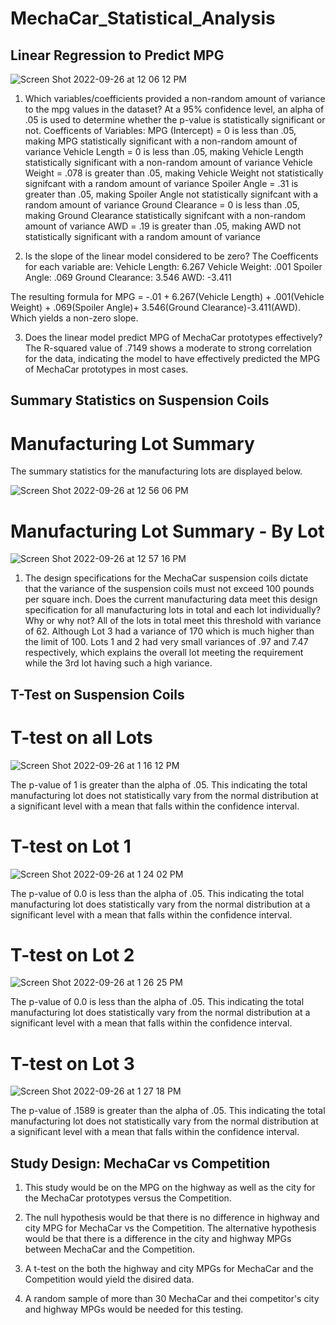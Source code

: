 # MechaCar_Statistical_Analysis

## Linear Regression to Predict MPG
![Screen Shot 2022-09-26 at 12 06 12 PM](https://user-images.githubusercontent.com/108902185/192327670-7ade53ec-3891-4e4e-b3fd-38930f31ac09.png)
1. Which variables/coefficients provided a non-random amount of variance to the mpg values in the dataset?
At a 95% confidence level, an alpha of .05 is used to determine whether the p-value is statistically significant or not. 
Coefficents of Variables:
MPG (Intercept) = 0 is less than .05, making MPG statistically significant with a non-random amount of variance
Vehicle Length = 0 is less than .05, making Vehicle Length statistically significant with a non-random amount of variance
Vehicle Weight = .078 is greater than .05, making Vehicle Weight not statistically signifcant with a random amount of variance
Spoiler Angle = .31 is greater than .05, making Spoiler Angle not statistically signifcant with a random amount of variance
Ground Clearance = 0 is less than .05, making Ground Clearance statistically signifcant with a non-random amount of variance
AWD = .19 is greater than .05, making AWD not statistically significant with a random amount of variance

2. Is the slope of the linear model considered to be zero?
The Coefficents for each variable are:
Vehicle Length: 6.267
Vehicle Weight: .001
Spoiler Angle: .069
Ground Clearance: 3.546
AWD: -3.411

The resulting formula for MPG = -.01 + 6.267(Vehicle Length) + .001(Vehicle Weight) + .069(Spoiler Angle)+ 3.546(Ground Clearance)-3.411(AWD). Which yields a non-zero slope. 

3. Does the linear model predict MPG of MechaCar prototypes effectively?
The R-squared value of .7149 shows a moderate to strong correlation for the data, indicating the model to have effectively predicted the MPG of MechaCar prototypes in most cases.

## Summary Statistics on Suspension Coils

# Manufacturing Lot Summary
The summary statistics for the manufacturing lots are displayed below.

![Screen Shot 2022-09-26 at 12 56 06 PM](https://user-images.githubusercontent.com/108902185/192336277-045b0548-c1b1-41b9-a8dd-8bb08e04c6ed.png)

# Manufacturing Lot Summary - By Lot

![Screen Shot 2022-09-26 at 12 57 16 PM](https://user-images.githubusercontent.com/108902185/192336443-5f8ec149-3361-4d3c-b0f1-3c0f6c701679.png)

1. The design specifications for the MechaCar suspension coils dictate that the variance of the suspension coils must not exceed 100 pounds per square inch. Does the current manufacturing data meet this design specification for all manufacturing lots in total and each lot individually? Why or why not?
All of the lots in total meet this threshold with variance of 62. Although Lot 3 had a variance of 170 which is much higher than the limit of 100. Lots 1 and 2 had very small variances of .97 and 7.47 respectively, which explains the overall lot meeting the requirement while the 3rd lot having such a high variance. 

## T-Test on Suspension Coils

# T-test on all Lots

![Screen Shot 2022-09-26 at 1 16 12 PM](https://user-images.githubusercontent.com/108902185/192339792-05a6ef45-a664-4368-832d-8c7012a1dcf0.png)

The p-value of 1 is greater than the alpha of .05. This indicating the total manufacturing lot does not statistically vary from the normal distribution at a significant level with a mean that falls within the confidence interval.

# T-test on Lot 1

![Screen Shot 2022-09-26 at 1 24 02 PM](https://user-images.githubusercontent.com/108902185/192341135-48eb936a-0f22-4d4a-88bf-7f90859f1666.png)

The p-value of 0.0 is less than the alpha of .05. This indicating the total manufacturing lot does statistically vary from the normal distribution at a significant level with a mean that falls within the confidence interval.

# T-test on Lot 2

![Screen Shot 2022-09-26 at 1 26 25 PM](https://user-images.githubusercontent.com/108902185/192341645-c7dbb71f-8b5e-4502-91d9-fa78f6c2df78.png)

The p-value of 0.0 is less than the alpha of .05. This indicating the total manufacturing lot does statistically vary from the normal distribution at a significant level with a mean that falls within the confidence interval.

# T-test on Lot 3

![Screen Shot 2022-09-26 at 1 27 18 PM](https://user-images.githubusercontent.com/108902185/192341819-31f4e187-e211-471c-b802-24442bb5b0e7.png)

The p-value of .1589 is greater than the alpha of .05. This indicating the total manufacturing lot does not statistically vary from the normal distribution at a significant level with a mean that falls within the confidence interval.

## Study Design: MechaCar vs Competition
1. This study would be on the MPG on the highway as well as the city for the MechaCar prototypes versus the Competition.

2. The null hypothesis would be that there is no difference in highway and city MPG for MechaCar vs the Competition. The alternative hypothesis would be that there is a difference in the city and highway MPGs between MechaCar and the Competition.

3. A t-test on the both the highway and city MPGs for MechaCar and the Competition would yield the disired data.

4. A random sample of more than 30 MechaCar and thei competitor's city and highway MPGs would be needed for this testing. 
